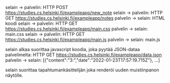 selain -> palvelin: HTTP POST https://studies.cs.helsinki.fi/exampleapp/new_note
selain -> palvelin: HTTP GET https://studies.cs.helsinki.fi/exampleapp/notes
palvelin -> selain: HTML koodi
selain -> palvelin:  HTTP GET https://studies.cs.helsinki.fi/exampleapp/main.css
palvelin -> selain: main.css
selain -> palvelin: HTTP GET https://studies.cs.helsinki.fi/exampleapp/main.js
palvelin -> selain: main.js

selain alkaa suorittaa javascript koodia, joka pyytää JSON-dataa palvelimelta:
HTTP GET https://studies.cs.helsinki.fi/exampleapp/data.json
palvelin -> selain: [{"content":"3:","date":"2022-01-23T17:57:19.715Z"}, ...]

selain suorittaa tapahtumankäsittelijän joka renderöi uuden muistiinpanon näytölle.